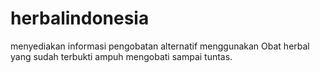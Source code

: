 # herbalindonesia
menyediakan informasi pengobatan alternatif menggunakan Obat herbal yang sudah terbukti ampuh mengobati sampai tuntas.
